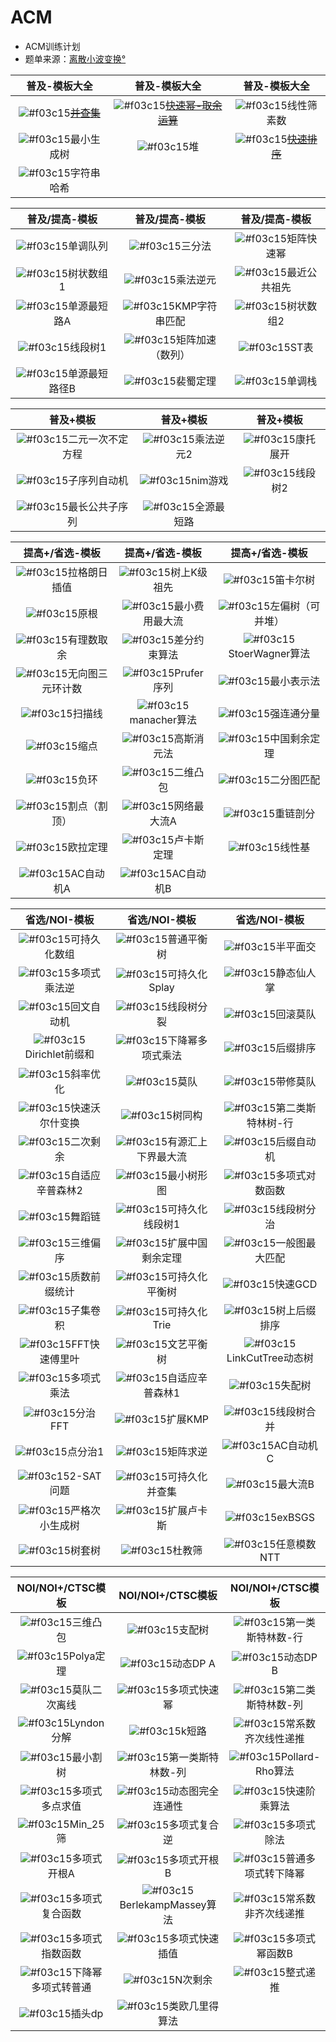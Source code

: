 # ACM
- ACM训练计划
- 题单来源：[离散小波变换°](https://www.luogu.com.cn/user/68344)

| 普及-模板大全 | 普及-模板大全 | 普及-模板大全 |
| :---: | :----: | :----: |
| ![#f03c15](https://placehold.it/15/66cd00/000000?text=+)<s>[并查集](https://github.com/nayix/ACM/blob/master/div6/P3367.cpp)</s> | ![#f03c15](https://placehold.it/15/66cd00/000000?text=+)<s>[快速幂-取余运算](https://github.com/nayix/ACM/blob/master/div6/P1226.cpp)</s> | ![#f03c15](https://placehold.it/15/ebebeb/000000?text=+)线性筛素数 |
| ![#f03c15](https://placehold.it/15/ebebeb/000000?text=+)最小生成树    | ![#f03c15](https://placehold.it/15/ebebeb/000000?text=+)堆      | ![#f03c15](https://placehold.it/15/66cd00/000000?text=+)<s>[快速排序](https://github.com/nayix/ACM/blob/master/div6/P1177.cpp)</s>     |
| ![#f03c15](https://placehold.it/15/ebebeb/000000?text=+)字符串哈希 | ||

| 普及/提高-模板 | 普及/提高-模板 | 普及/提高-模板 |
| :---: | :----: | :----: |
| ![#f03c15](https://placehold.it/15/ebebeb/000000?text=+)单调队列    | ![#f03c15](https://placehold.it/15/ebebeb/000000?text=+)三分法      | ![#f03c15](https://placehold.it/15/ebebeb/000000?text=+)矩阵快速幂     |
| ![#f03c15](https://placehold.it/15/ebebeb/000000?text=+)树状数组1    | ![#f03c15](https://placehold.it/15/ebebeb/000000?text=+)乘法逆元      | ![#f03c15](https://placehold.it/15/ebebeb/000000?text=+)最近公共祖先     |
| ![#f03c15](https://placehold.it/15/ebebeb/000000?text=+)单源最短路A    | ![#f03c15](https://placehold.it/15/ebebeb/000000?text=+)KMP字符串匹配      | ![#f03c15](https://placehold.it/15/ebebeb/000000?text=+)树状数组2     |
| ![#f03c15](https://placehold.it/15/ebebeb/000000?text=+)线段树1    | ![#f03c15](https://placehold.it/15/ebebeb/000000?text=+)矩阵加速（数列）      | ![#f03c15](https://placehold.it/15/ebebeb/000000?text=+)ST表     |
| ![#f03c15](https://placehold.it/15/ebebeb/000000?text=+)单源最短路径B    | ![#f03c15](https://placehold.it/15/ebebeb/000000?text=+)裴蜀定理      | ![#f03c15](https://placehold.it/15/ebebeb/000000?text=+)单调栈     |

| 普及+模板 | 普及+模板 | 普及+模板 |
| :---: | :----: | :----: |
| ![#f03c15](https://placehold.it/15/ebebeb/000000?text=+)二元一次不定方程    | ![#f03c15](https://placehold.it/15/ebebeb/000000?text=+)乘法逆元2      | ![#f03c15](https://placehold.it/15/ebebeb/000000?text=+)康托展开     |
| ![#f03c15](https://placehold.it/15/ebebeb/000000?text=+)子序列自动机    | ![#f03c15](https://placehold.it/15/ebebeb/000000?text=+)nim游戏      | ![#f03c15](https://placehold.it/15/ebebeb/000000?text=+)线段树2     |
| ![#f03c15](https://placehold.it/15/ebebeb/000000?text=+)最长公共子序列    | ![#f03c15](https://placehold.it/15/ebebeb/000000?text=+)全源最短路      |      |

| 提高+/省选-模板 | 提高+/省选-模板 | 提高+/省选-模板 |
| :---: | :----: | :----: |
| ![#f03c15](https://placehold.it/15/ebebeb/000000?text=+)拉格朗日插值    | ![#f03c15](https://placehold.it/15/ebebeb/000000?text=+)树上K级祖先      | ![#f03c15](https://placehold.it/15/ebebeb/000000?text=+)笛卡尔树     |
| ![#f03c15](https://placehold.it/15/ebebeb/000000?text=+)原根    | ![#f03c15](https://placehold.it/15/ebebeb/000000?text=+)最小费用最大流      | ![#f03c15](https://placehold.it/15/ebebeb/000000?text=+)左偏树（可并堆）     |
| ![#f03c15](https://placehold.it/15/ebebeb/000000?text=+)有理数取余    | ![#f03c15](https://placehold.it/15/ebebeb/000000?text=+)差分约束算法      | ![#f03c15](https://placehold.it/15/ebebeb/000000?text=+)StoerWagner算法     |
| ![#f03c15](https://placehold.it/15/ebebeb/000000?text=+)无向图三元环计数    | ![#f03c15](https://placehold.it/15/ebebeb/000000?text=+)Prufer序列      | ![#f03c15](https://placehold.it/15/ebebeb/000000?text=+)最小表示法     |
| ![#f03c15](https://placehold.it/15/ebebeb/000000?text=+)扫描线    | ![#f03c15](https://placehold.it/15/ebebeb/000000?text=+)manacher算法      | ![#f03c15](https://placehold.it/15/ebebeb/000000?text=+)强连通分量     |
| ![#f03c15](https://placehold.it/15/ebebeb/000000?text=+)缩点    | ![#f03c15](https://placehold.it/15/ebebeb/000000?text=+)高斯消元法      | ![#f03c15](https://placehold.it/15/ebebeb/000000?text=+)中国剩余定理     |
| ![#f03c15](https://placehold.it/15/ebebeb/000000?text=+)负环    | ![#f03c15](https://placehold.it/15/ebebeb/000000?text=+)二维凸包      | ![#f03c15](https://placehold.it/15/ebebeb/000000?text=+)二分图匹配     |
| ![#f03c15](https://placehold.it/15/ebebeb/000000?text=+)割点（割顶）    | ![#f03c15](https://placehold.it/15/ebebeb/000000?text=+)网络最大流A      | ![#f03c15](https://placehold.it/15/ebebeb/000000?text=+)重链剖分     |
| ![#f03c15](https://placehold.it/15/ebebeb/000000?text=+)欧拉定理    | ![#f03c15](https://placehold.it/15/ebebeb/000000?text=+)卢卡斯定理      | ![#f03c15](https://placehold.it/15/ebebeb/000000?text=+)线性基     |
| ![#f03c15](https://placehold.it/15/ebebeb/000000?text=+)AC自动机A    | ![#f03c15](https://placehold.it/15/ebebeb/000000?text=+)AC自动机B      |      |

| 省选/NOI-模板 | 省选/NOI-模板 | 省选/NOI-模板 |
| :---: | :----: | :----: |
| ![#f03c15](https://placehold.it/15/ebebeb/000000?text=+)可持久化数组    | ![#f03c15](https://placehold.it/15/ebebeb/000000?text=+)普通平衡树      | ![#f03c15](https://placehold.it/15/ebebeb/000000?text=+)半平面交     |
| ![#f03c15](https://placehold.it/15/ebebeb/000000?text=+)多项式乘法逆    | ![#f03c15](https://placehold.it/15/ebebeb/000000?text=+)可持久化Splay      | ![#f03c15](https://placehold.it/15/ebebeb/000000?text=+)静态仙人掌     |
| ![#f03c15](https://placehold.it/15/ebebeb/000000?text=+)回文自动机    | ![#f03c15](https://placehold.it/15/ebebeb/000000?text=+)线段树分裂      | ![#f03c15](https://placehold.it/15/ebebeb/000000?text=+)回滚莫队     |
| ![#f03c15](https://placehold.it/15/ebebeb/000000?text=+)Dirichlet前缀和    | ![#f03c15](https://placehold.it/15/ebebeb/000000?text=+)下降幂多项式乘法      | ![#f03c15](https://placehold.it/15/ebebeb/000000?text=+)后缀排序     |
| ![#f03c15](https://placehold.it/15/ebebeb/000000?text=+)斜率优化    | ![#f03c15](https://placehold.it/15/ebebeb/000000?text=+)莫队      | ![#f03c15](https://placehold.it/15/ebebeb/000000?text=+)带修莫队     |
| ![#f03c15](https://placehold.it/15/ebebeb/000000?text=+)快速沃尔什变换    | ![#f03c15](https://placehold.it/15/ebebeb/000000?text=+)树同构      | ![#f03c15](https://placehold.it/15/ebebeb/000000?text=+)第二类斯特林树-行     |
| ![#f03c15](https://placehold.it/15/ebebeb/000000?text=+)二次剩余    | ![#f03c15](https://placehold.it/15/ebebeb/000000?text=+)有源汇上下界最大流      | ![#f03c15](https://placehold.it/15/ebebeb/000000?text=+)后缀自动机     |
| ![#f03c15](https://placehold.it/15/ebebeb/000000?text=+)自适应辛普森林2    | ![#f03c15](https://placehold.it/15/ebebeb/000000?text=+)最小树形图      | ![#f03c15](https://placehold.it/15/ebebeb/000000?text=+)多项式对数函数     |
| ![#f03c15](https://placehold.it/15/ebebeb/000000?text=+)舞蹈链    | ![#f03c15](https://placehold.it/15/ebebeb/000000?text=+)可持久化线段树1      | ![#f03c15](https://placehold.it/15/ebebeb/000000?text=+)线段树分治     |
| ![#f03c15](https://placehold.it/15/ebebeb/000000?text=+)三维偏序    | ![#f03c15](https://placehold.it/15/ebebeb/000000?text=+)扩展中国剩余定理      | ![#f03c15](https://placehold.it/15/ebebeb/000000?text=+)一般图最大匹配     |
| ![#f03c15](https://placehold.it/15/ebebeb/000000?text=+)质数前缀统计    | ![#f03c15](https://placehold.it/15/ebebeb/000000?text=+)可持久化平衡树      | ![#f03c15](https://placehold.it/15/ebebeb/000000?text=+)快速GCD     |
| ![#f03c15](https://placehold.it/15/ebebeb/000000?text=+)子集卷积    | ![#f03c15](https://placehold.it/15/ebebeb/000000?text=+)可持久化Trie      | ![#f03c15](https://placehold.it/15/ebebeb/000000?text=+)树上后缀排序     |
| ![#f03c15](https://placehold.it/15/ebebeb/000000?text=+)FFT快速傅里叶    | ![#f03c15](https://placehold.it/15/ebebeb/000000?text=+)文艺平衡树      | ![#f03c15](https://placehold.it/15/ebebeb/000000?text=+)LinkCutTree动态树     |
| ![#f03c15](https://placehold.it/15/ebebeb/000000?text=+)多项式乘法    | ![#f03c15](https://placehold.it/15/ebebeb/000000?text=+)自适应辛普森林1      | ![#f03c15](https://placehold.it/15/ebebeb/000000?text=+)失配树     |
| ![#f03c15](https://placehold.it/15/ebebeb/000000?text=+)分治FFT    | ![#f03c15](https://placehold.it/15/ebebeb/000000?text=+)扩展KMP      | ![#f03c15](https://placehold.it/15/ebebeb/000000?text=+)线段树合并     |
| ![#f03c15](https://placehold.it/15/ebebeb/000000?text=+)点分治1    | ![#f03c15](https://placehold.it/15/ebebeb/000000?text=+)矩阵求逆      | ![#f03c15](https://placehold.it/15/ebebeb/000000?text=+)AC自动机C     |
| ![#f03c15](https://placehold.it/15/ebebeb/000000?text=+)2-SAT问题    | ![#f03c15](https://placehold.it/15/ebebeb/000000?text=+)可持久化并查集      | ![#f03c15](https://placehold.it/15/ebebeb/000000?text=+)最大流B     |
| ![#f03c15](https://placehold.it/15/ebebeb/000000?text=+)严格次小生成树    | ![#f03c15](https://placehold.it/15/ebebeb/000000?text=+)扩展卢卡斯      | ![#f03c15](https://placehold.it/15/ebebeb/000000?text=+)exBSGS     |
| ![#f03c15](https://placehold.it/15/ebebeb/000000?text=+)树套树    | ![#f03c15](https://placehold.it/15/ebebeb/000000?text=+)杜教筛      | ![#f03c15](https://placehold.it/15/ebebeb/000000?text=+)任意模数NTT     |

| NOI/NOI+/CTSC模板 | NOI/NOI+/CTSC模板 | NOI/NOI+/CTSC模板 |
| :---: | :----: | :----: |
| ![#f03c15](https://placehold.it/15/ebebeb/000000?text=+)三维凸包    | ![#f03c15](https://placehold.it/15/ebebeb/000000?text=+)支配树      | ![#f03c15](https://placehold.it/15/ebebeb/000000?text=+)第一类斯特林数-行     |
| ![#f03c15](https://placehold.it/15/ebebeb/000000?text=+)Polya定理    | ![#f03c15](https://placehold.it/15/ebebeb/000000?text=+)动态DP A      | ![#f03c15](https://placehold.it/15/ebebeb/000000?text=+)动态DP B     |
| ![#f03c15](https://placehold.it/15/ebebeb/000000?text=+)莫队二次离线    | ![#f03c15](https://placehold.it/15/ebebeb/000000?text=+)多项式快速幂      | ![#f03c15](https://placehold.it/15/ebebeb/000000?text=+)第二类斯特林数-列     |
| ![#f03c15](https://placehold.it/15/ebebeb/000000?text=+)Lyndon分解    | ![#f03c15](https://placehold.it/15/ebebeb/000000?text=+)k短路      | ![#f03c15](https://placehold.it/15/ebebeb/000000?text=+)常系数齐次线性递推     |
| ![#f03c15](https://placehold.it/15/ebebeb/000000?text=+)最小割树    | ![#f03c15](https://placehold.it/15/ebebeb/000000?text=+)第一类斯特林数-列      | ![#f03c15](https://placehold.it/15/ebebeb/000000?text=+)Pollard-Rho算法     |
| ![#f03c15](https://placehold.it/15/ebebeb/000000?text=+)多项式多点求值    | ![#f03c15](https://placehold.it/15/ebebeb/000000?text=+)动态图完全连通性      | ![#f03c15](https://placehold.it/15/ebebeb/000000?text=+)快速阶乘算法     |
| ![#f03c15](https://placehold.it/15/ebebeb/000000?text=+)Min_25筛    | ![#f03c15](https://placehold.it/15/ebebeb/000000?text=+)多项式复合逆      | ![#f03c15](https://placehold.it/15/ebebeb/000000?text=+)多项式除法     |
| ![#f03c15](https://placehold.it/15/ebebeb/000000?text=+)多项式开根A    | ![#f03c15](https://placehold.it/15/ebebeb/000000?text=+)多项式开根B      | ![#f03c15](https://placehold.it/15/ebebeb/000000?text=+)普通多项式转下降幂     |
| ![#f03c15](https://placehold.it/15/ebebeb/000000?text=+)多项式复合函数   | ![#f03c15](https://placehold.it/15/ebebeb/000000?text=+)BerlekampMassey算法      | ![#f03c15](https://placehold.it/15/ebebeb/000000?text=+)常系数非齐次线递推     |
| ![#f03c15](https://placehold.it/15/ebebeb/000000?text=+)多项式指数函数   | ![#f03c15](https://placehold.it/15/ebebeb/000000?text=+)多项式快速插值      | ![#f03c15](https://placehold.it/15/ebebeb/000000?text=+)多项式幂函数B     |
| ![#f03c15](https://placehold.it/15/ebebeb/000000?text=+)下降幂多项式转普通   | ![#f03c15](https://placehold.it/15/ebebeb/000000?text=+)N次剩余      | ![#f03c15](https://placehold.it/15/ebebeb/000000?text=+)整式递推     |
| ![#f03c15](https://placehold.it/15/ebebeb/000000?text=+)插头dp   | ![#f03c15](https://placehold.it/15/ebebeb/000000?text=+)类欧几里得算法      |      |
